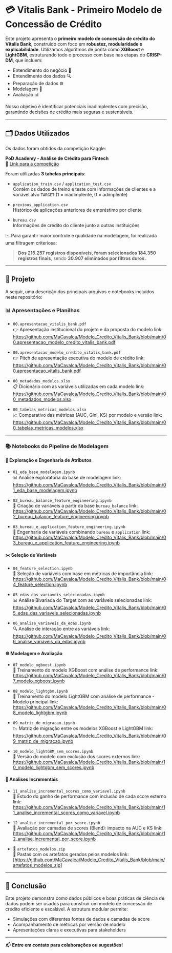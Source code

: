 # 💳 Vitalis Bank - Primeiro Modelo de Concessão de Crédito

Este projeto apresenta o **primeiro modelo de concessão de crédito do Vitalis Bank**, construído com foco em **robustez, modularidade e explicabilidade**. Utilizamos algoritmos de ponta como **XGBoost** e **LightGBM**, estruturando todo o processo com base nas etapas do **CRISP-DM**, que incluem:

- Entendimento do negócio 🧠
- Entendimento dos dados 🔍
- Preparação de dados ⚙️
- Modelagem 🧪
- Avaliação 📊

Nosso objetivo é identificar potenciais inadimplentes com precisão, garantindo decisões de crédito mais seguras e sustentáveis.

---

## 🗂️ Dados Utilizados

Os dados foram obtidos da competição Kaggle:

**PoD Academy - Análise de Crédito para Fintech**  
🔗 [Link para a competição](https://www.kaggle.com/competitions/pod-academy-analise-de-credito-para-fintech/data)

Foram utilizadas **3 tabelas principais**:

- `application_train.csv` / `application_test.csv`  
  Contêm os dados de treino e teste com informações de clientes e a variável alvo `TARGET` (1 = inadimplente, 0 = adimplente)

- `previous_application.csv`  
  Histórico de aplicações anteriores de empréstimo por cliente

- `bureau.csv`  
  Informações de crédito do cliente junto a outras instituições

📉 Para garantir maior controle e qualidade na modelagem, foi realizada uma filtragem criteriosa:  
> **Dos 215.257 registros disponíveis, foram selecionados 184.350 registros finais**, sendo **30.907 eliminados por filtros duros.**

---

## 🔖 Projeto

A seguir, uma descrição dos principais arquivos e notebooks incluídos neste repositório:

### 📊 Apresentações e Planilhas
- `00.apresentacao_vitalis_bank.pdf`  
  👉 Apresentação institucional do projeto e da proposta do modelo
link: https://github.com/MaCavalca/Modelo_Credito_Vitalis_Bank/blob/main/00.apresentacao_modelo_credito_vitalis_bank.pdf

- `00.apresentacao_modelo_credito_vitalis_bank.pdf`  
  👉 Pitch de apresentação executiva do modelo de crédito
link: https://github.com/MaCavalca/Modelo_Credito_Vitalis_Bank/blob/main/00.apresentacao_vitalis_bank.pdf

- `00_metadados_modelos.xlsx`  
  📋 Dicionário com as variáveis utilizadas em cada modelo
link: https://github.com/MaCavalca/Modelo_Credito_Vitalis_Bank/blob/main/00_metadados_modelos.xlsx

- `00_tabelas_metricas_modelos.xlsx`  
  📈 Comparativo das métricas (AUC, Gini, KS) por modelo e versão
link: https://github.com/MaCavalca/Modelo_Credito_Vitalis_Bank/blob/main/00_tabelas_metricas_modelos.xlsx
---

### 📚 Notebooks do Pipeline de Modelagem

#### 🔎 Exploração e Engenharia de Atributos
- `01_eda_base_modelagem.ipynb`  
  📊 Análise exploratória da base de modelagem
link: https://github.com/MaCavalca/Modelo_Credito_Vitalis_Bank/blob/main/01_eda_base_modelagem.ipynb

- `02_bureau_balance_feature_engineering.ipynb`  
  🏦 Criação de variáveis a partir da base `bureau_balance`
link: https://github.com/MaCavalca/Modelo_Credito_Vitalis_Bank/blob/main/02_bureau_balance_feature_engineering.ipynb

- `03_bureau_e_application_feature_engineering.ipynb`  
  🔧 Engenharia de variáveis combinando `bureau` e `application`
link: https://github.com/MaCavalca/Modelo_Credito_Vitalis_Bank/blob/main/03_bureau_e_application_feature_engineering.ipynb

#### ✂️ Seleção de Variáveis
- `04_feature_selection.ipynb`  
  🧬 Seleção de variáveis com base em métricas de importância
link: https://github.com/MaCavalca/Modelo_Credito_Vitalis_Bank/blob/main/04_feature_selection.ipynb

- `05_edas_das_variaveis_selecionadas.ipynb`  
  📊 Análise Bivariada do Target com as variáveis selecionadas
link: https://github.com/MaCavalca/Modelo_Credito_Vitalis_Bank/blob/main/05_edas_das_variaveis_selecionadas.ipynb

- `06_analise_variaveis_da_edas.ipynb`  
  🔍 Análise de interação entre as variáveis
link: https://github.com/MaCavalca/Modelo_Credito_Vitalis_Bank/blob/main/06_analise_variaveis_da_edas.ipynb

#### ⚙️ Modelagem e Avaliação
- `07_modelo_xgboost.ipynb`  
  🚀 Treinamento do modelo XGBoost com análise de performance
link: https://github.com/MaCavalca/Modelo_Credito_Vitalis_Bank/blob/main/07_modelo_xgboost.ipynb

- `08_modelo_lightgbm.ipynb`  
  🌟 Treinamento do modelo LightGBM com análise de performance - Modelo principal
link: https://github.com/MaCavalca/Modelo_Credito_Vitalis_Bank/blob/main/08_modelo_lightgbm.ipynb

- `09_matriz_de_migracao.ipynb`  
  📉 Matriz de migração entre os modelos XGBoost e LightGBM
link: https://github.com/MaCavalca/Modelo_Credito_Vitalis_Bank/blob/main/09_matriz_de_migracao.ipynb

- `10_modelo_lightGBM_sem_scores.ipynb`  
  🧪 Versão do modelo com exclusão dos scores externos
link: https://github.com/MaCavalca/Modelo_Credito_Vitalis_Bank/blob/main/10_modelo_lightgbm_sem_scores.ipynb

#### 🔁 Análises Incrementais
- `11_analise_incremental_scores_como_variavel.ipynb`  
  🧠 Estudo do ganho de performance com inclusão de cada score externo
link: https://github.com/MaCavalca/Modelo_Credito_Vitalis_Bank/blob/main/11_analise_incremental_scores_como_variavel.ipynb

- `12_analise_incremental_por_score.ipynb`  
  🔢 Avaliação por camadas de scores (Blend): impacto na AUC e KS
link: https://github.com/MaCavalca/Modelo_Credito_Vitalis_Bank/blob/main/12_analise_incremental_por_score.ipynb

- 📁 `artefatos_modelos.zip`  
  🔢 Pastas com os artefatos gerados pelos modelos
link: [https://github.com/MaCavalca/Modelo_Credito_Vitalis_Bank/blob/main/artefatos_modelos_zip]
---

## 🧠 Conclusão

Este projeto demonstra como dados públicos e boas práticas de ciência de dados podem ser usados para construir um modelo de concessão de crédito eficiente e escalável. A estrutura modular permite:

- Simulações com diferentes fontes de dados e camadas de score
- Acompanhamento de métricas por versão de modelo
- Apresentações claras e executivas para stakeholders

---

📬 **Entre em contato para colaborações ou sugestões!**


